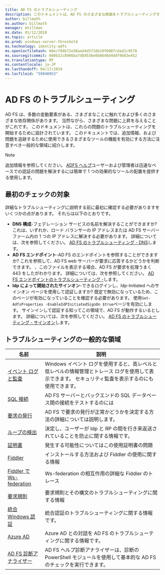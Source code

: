 ```yaml
---
title: AD FS のトラブルシューティング
description: このドキュメントは、AD FS のさまざまな側面をトラブルシューティングする方法を説明します
author: billmath
ms.author: billmath
manager: mtillman
ms.date: 01/12/2018
ms.topic: article
ms.prod: windows-server-threshold
ms.technology: identity-adfs
ms.openlocfilehash: 60ecf94b72e58aed4d3718b19f6007cdad1c9578
ms.sourcegitcommit: 0d0b32c8986ba7db9536e0b8648d4ddf9b03e452
ms.translationtype: MT
ms.contentlocale: ja-JP
ms.lasthandoff: 04/17/2019
ms.locfileid: "59840953"
---
```

# <a name="troubleshooting-ad-fs"></a>AD FS のトラブルシューティング
AD FS は、多数の変動要素がある、さまざまなことに触れておよび多くのさまざまな依存関係があります。  当然ながら、さまざまな問題に上昇を与えることがこれです。  このドキュメントは、これらの問題のトラブルシューティングを開始するために設計されています。  このドキュメントでは、追加情報、および問題を追跡するために使用できるさまざまなツールの機能を有効にする方法に注意すべき一般的な領域に紹介します。  

>[!NOTE]
>追加情報を参照してください。 [ADFS ヘルプ](http://adfshelp.microsoft.com)ユーザーおよび管理者は迅速なペースでの認証の問題を解決するには簡単で 1 つの効果的なツールの配置を提供する使用します。 


## <a name="what-to-check-first"></a>最初のチェックの対象
詳細なトラブルシューティングに説明する前に最初に確認する必要がありますをいくつかの点があります。  それらは以下のとおりです。
- **DNS 構成**-フェデレーション サービスの名前を解決することができますか?  これは、いずれか、ロード バランサーの IP アドレスまたは AD FS サーバー ファーム内の 1 つの IP アドレスに解決する必要があります。  詳細については、次を参照してください。 [AD FS のトラブルシューティング - DNS](ad-fs-tshoot-dns.md)します。
- **AD FS エンドポイント**-AD FS のエンドポイントを参照することができますか?  これを参照して、AD FS web サーバーが要求に応答するかどうかを判断できます。  、このファイルを表示する場合、AD FS が要求を処理うまく 443 をしたがわかります。  詳細については、次を参照してください。 [AD FS エンドポイントのトラブルシューティング -](ad-fs-tshoot-endpoints.md)します。
- **Idp によって開始されたサインオン**-できるログインし、Idp-Initiated へのサインオン ページを使用して認証しますか?  既定で無効になっているため、このページが有効になっていることを確認する必要があります。  使用`Set-AdfsProperties -EnableIdPInitiatedSignOn $true`ページを有効にします。  サインインして認証する知ってこの領域で、AD FS が動作するいるとします。  詳細については、次を参照してください。 [AD FS のトラブルシューティング - サインオン](ad-fs-tshoot-initiatedsignon.md)します。
##  <a name="common-troubleshooting-areas"></a>トラブルシューティングの一般的な領域

|名前|説明|
|-----|-----|
|[イベント ログと監査](ad-fs-tshoot-logging.md)|Windows イベント ログを使用すると、高レベルと低レベルの情報管理とトレース ログを使用して表示できます。  セキュリティ監査を表示するのにも使用できます。|
|[SQL 接続](ad-fs-tshoot-sql.md)|AD FS サーバーとバックエンドの SQL データベース間の接続をテストするのには|
|[要求の発行](ad-fs-tshoot-claims-issuance.md)|AD FS で要求の発行が正常かどうかを決定する方法の詳細については説明します。|
|[ループの検出](ad-fs-tshoot-loop.md)|決定し、ユーザーが Idp と RP の間を行き来返送されていることを防止に関する情報です。|
|[証明書](ad-fs-tshoot-certs.md)|発生する可能性についてはこの使用証明書の問題|
|[Fiddler](ad-fs-tshoot-fiddler.md)|インストールする方法および Fiddler の使用に関する情報|
|[Fiddler で Ws-federation](ad-fs-tshoot-fiddler-ws-fed.md)|Ws-federation の相互作用の詳細な Fiddler のトレース|
|[要求規則](ad-fs-tshoot-claims-rules.md)|要求規則とその構文のトラブルシューティングに関する情報|
|[統合 Windows 認証](ad-fs-tshoot-iwa.md)|統合認証のトラブルシューティングに関する情報です。|
|[Azure AD](ad-fs-tshoot-azure.md)|Azure AD との対話を AD FS のトラブルシューティングに関する情報です。|
|[AD FS 診断アナライザー](ad-fs-diagnostics-analyzer.md)|AD FS ヘルプ診断アナライザーは、診断の PowerShell モジュールを使用して基本的な AD FS のチェックを実行できます。 